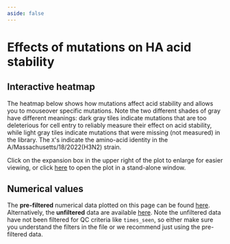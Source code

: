 ```yaml
---
aside: false
---
```


# Effects of mutations on HA acid stability

## Interactive heatmap
The heatmap below shows how mutations affect acid stability and allows you to mouseover specific mutations. Note the two different shades of gray have different meanings: dark gray tiles indicate mutations that are too deleterious for cell entry to reliably measure their effect on acid stability, while light gray tiles indicate mutations that were missing (not measured) in the library. The `X`'s indicate the amino-acid identity in the A/Massachusetts/18/2022(H3N2) strain.

Click on the expansion box in the upper right of the plot to enlarge for easier viewing, or click [here](https://dms-vep.org/Flu_H3_Massachusetts2022_DMS/htmls/stability_wrapped_heatmap.html) to open the plot in a stand-alone window.

<Figure caption="">
    <Altair :showShadow="true" :spec-url="'htmls/stability_wrapped_heatmap.html'"></Altair>
</Figure>

## Numerical values
The **pre-filtered** numerical data plotted on this page can be found [here](https://github.com/dms-vep/Flu_H3_Massachusetts2022_DMS/blob/main/results/summaries/Phenotypes.csv). Alternatively, the **unfiltered** data are available [here](https://github.com/dms-vep/Flu_H3_Massachusetts2022_DMS/blob/main/results/stability/averages/stability_mut_effect.csv). Note the unfiltered data have not been filtered for QC criteria like `times_seen`, so either make sure you understand the filters in the file or we recommend just using the pre-filtered data.